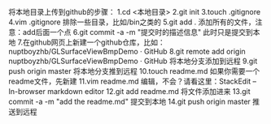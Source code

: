 将本地目录上传到github的步骤：
1.cd <本地目录>
2.git init
3.touch .gitignore
4.vim .gitignore
排除一些目录，比如/bin之类的
5.git add .
添加所有的文件，注意：add后面一个点
6.git commit -a -m "提交时的描述信息"
此时只是提交到本地
7.在github网页上新建一个github仓库，比如：nuptboyzhb/GLSurfaceViewBmpDemo · GitHub
8.git remote add origin nuptboyzhb/GLSurfaceViewBmpDemo · GitHub
将本地分支添加到远程
9.git push origin master
将本地分支推到远程
10.touch readme.md
如果你需要一个readme文件，先新建
11.vim readme.md
编辑，不会？请看这里：StackEdit – In-browser markdown editor
12.git add readme.md
将文件添加进来
13.git commit -a -m "add the readme.md"
提交到本地
14.git push origin master
推送到远程
